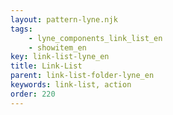 ```yaml
---
layout: pattern-lyne.njk
tags: 
    - lyne_components_link_list_en
    - showitem_en
key: link-list-lyne_en
title: Link-List
parent: link-list-folder-lyne_en
keywords: link-list, action
order: 220
---
```

